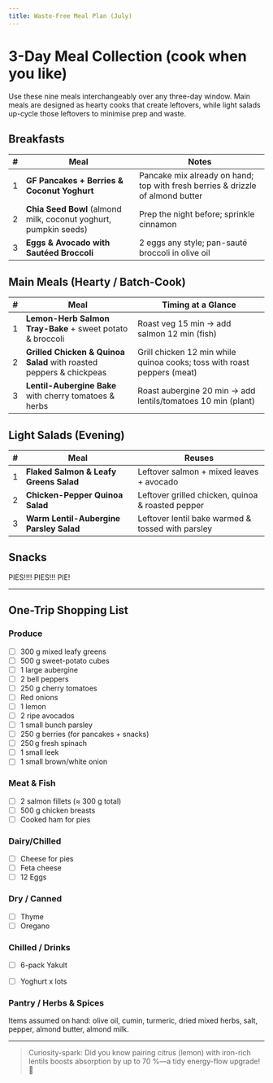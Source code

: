 ```yaml
---
title: Waste-Free Meal Plan (July)
---
```


# 3-Day Meal Collection (cook when you like)

Use these nine meals interchangeably over any three-day window. Main meals are designed as hearty cooks that create leftovers, while light salads up-cycle those leftovers to minimise prep and waste.

## Breakfasts
| # | Meal | Notes |
| --- | --- | --- |
| 1 | **GF Pancakes + Berries & Coconut Yoghurt** | Pancake mix already on hand; top with fresh berries & drizzle of almond butter |
| 2 | **Chia Seed Bowl** (almond milk, coconut yoghurt, pumpkin seeds) | Prep the night before; sprinkle cinnamon |
| 3 | **Eggs & Avocado with Sautéed Broccoli** | 2 eggs any style; pan-sauté broccoli in olive oil |

## Main Meals (Hearty / Batch-Cook)
| # | Meal | Timing at a Glance |
| --- | --- | --- |
| 1 | **Lemon-Herb Salmon Tray-Bake** + sweet potato & broccoli | Roast veg 15 min → add salmon 12 min (fish) |
| 2 | **Grilled Chicken & Quinoa Salad** with roasted peppers & chickpeas | Grill chicken 12 min while quinoa cooks; toss with roast peppers (meat) |
| 3 | **Lentil-Aubergine Bake** with cherry tomatoes & herbs | Roast aubergine 20 min → add lentils/tomatoes 10 min (plant) |

## Light Salads (Evening)
| # | Meal | Reuses |
| --- | --- | --- |
| 1 | **Flaked Salmon & Leafy Greens Salad** | Leftover salmon + mixed leaves + avocado |
| 2 | **Chicken-Pepper Quinoa Salad** | Leftover grilled chicken, quinoa & roasted pepper |
| 3 | **Warm Lentil-Aubergine Parsley Salad** | Leftover lentil bake warmed & tossed with parsley |

## Snacks 
PIES!!!! 
PIES!!! 
PIE! 

---

## One-Trip Shopping List

### Produce

- [ ] 300 g mixed leafy greens
- [ ] 500 g sweet-potato cubes
- [ ] 1 large aubergine
- [ ] 2 bell peppers
- [ ] 250 g cherry tomatoes
- [ ] Red onions
- [ ] 1 lemon
- [ ] 2 ripe avocados
- [ ] 1 small bunch parsley
- [ ] 250 g berries (for pancakes + snacks)
- [ ] 250 g fresh spinach
- [ ] 1 small leek
- [ ] 1 small brown/white onion

### Meat & Fish

- [ ] 2 salmon fillets (≈ 300 g total)
- [ ] 500 g chicken breasts
- [ ] Cooked ham for pies

### Dairy/Chilled

- [ ] Cheese for pies
- [ ] Feta cheese
- [ ] 12 Eggs

### Dry / Canned

- [ ] Thyme
- [ ] Oregano

### Chilled / Drinks

- [ ] 6-pack Yakult
- [ ] Yoghurt x lots




### Pantry / Herbs & Spices
Items assumed on hand: olive oil, cumin, turmeric, dried mixed herbs, salt, pepper, almond butter, almond milk.

---

> Curiosity-spark: Did you know pairing citrus (lemon) with iron-rich lentils boosts absorption by up to 70 %—a tidy energy-flow upgrade! 🎉 